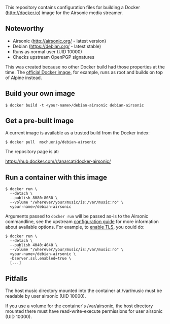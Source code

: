 This repository contains configuration files for building a 
Docker (http://docker.io) image for the Airsonic media streamer.

## Noteworthy

* Airsonic (http://airsonic.org/ - latest version)
* Debian (https://debian.org/ - latest stable)
* Runs as normal user (UID 10000)
* Checks upstream OpenPGP signatures

This was created because no other Docker build had those properties at
the time. The [official Docker image](https://github.com/airsonic/airsonic/blob/master/install/docker/Dockerfile), for example, runs as root
and builds on top of Alpine instead.

## Build your own image

```shell
$ docker build -t <your-name>/debian-airsonic debian-airsonic
```

## Get a pre-built image

A current image is available as a trusted build from the Docker index:

```shell
$ docker pull  mschuerig/debian-airsonic
```

The repository page is at:

https://hub.docker.com/r/anarcat/docker-airsonic/


## Run a container with this image

```shell
$ docker run \
  --detach \
  --publish 8080:8080 \
  --volume "/wherever/your/music/is:/var/music:ro" \
  <your-name>/debian-airsonic
```

Arguments passed to `docker run` will be passed as-is to the
Airsonic commandline, see the upstream [configuration guide](https://airsonic.github.io/docs/configure/standalone/) for
more information about available options. For example,
to [enable TLS](https://docs.spring.io/spring-boot/docs/1.4.5.RELEASE/reference/htmlsingle/#production-ready-management-specific-ssl), you could do:

```shell
$ docker run \
  --detach \
  --publish 4040:4040 \
  --volume "/wherever/your/music/is:/var/music:ro" \
  <your-name>/debian-airsonic \
  -Dserver.ssl.enabled=true \
  [...]
```

## Pitfalls

The host music directory mounted into the container at /var/music must be
readable by user airsonic (UID 10000).

If you use a volume for the container's /var/airsonic, the host directory
mounted there must have read-write-execute permissions for user
airsonic (UID 10000).

